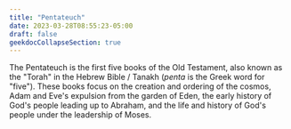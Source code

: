 ```yaml
---
title: "Pentateuch"
date: 2023-03-28T08:55:23-05:00
draft: false
geekdocCollapseSection: true
---
```


The Pentateuch is the first five books of the Old Testament, also known as the "Torah" in the Hebrew Bible / Tanakh (*penta* is the Greek word for "five"). These books focus on the creation and ordering of the cosmos, Adam and Eve's expulsion from the garden of Eden, the early history of God's people leading up to Abraham, and the life and history of God's people under the leadership of Moses.
